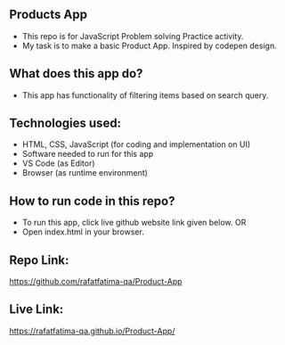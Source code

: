 ## Products App

- This repo is for JavaScript Problem solving Practice activity.
- My task is to make a basic Product App. Inspired by codepen design.

## What does this app do?

- This app has functionality of filtering items based on search query.

## Technologies used:

- HTML, CSS, JavaScript (for coding and implementation on UI)
- Software needed to run for this app
- VS Code (as Editor)
- Browser (as runtime environment)

## How to run code in this repo?

- To run this app, click live github website link given below. 
OR 
- Open index.html in your browser.

## Repo Link:
https://github.com/rafatfatima-qa/Product-App

## Live Link:
https://rafatfatima-qa.github.io/Product-App/